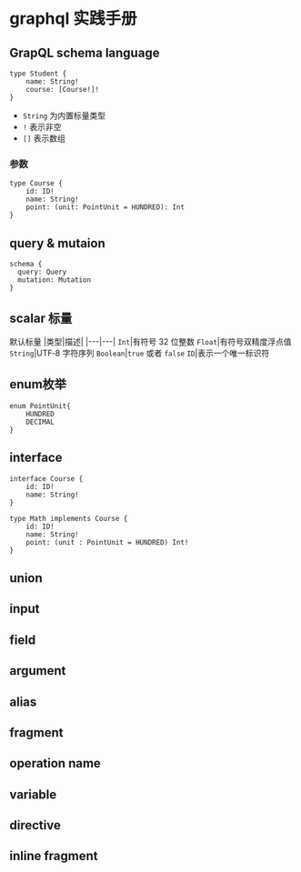# graphql 实践手册

## GrapQL schema language

```schema
type Student {
    name: String!
    course: [Course!]!
}
```

* `String` 为内置标量类型
* `!` 表示非空
* `[]` 表示数组

### 参数

```schema
type Course {
    id: ID!
    name: String!
    point: (unit: PointUnit = HUNDRED): Int
}
```

## query & mutaion

```schema
schema {
  query: Query
  mutation: Mutation
}
```

## scalar 标量

默认标量
|类型|描述|
|---|---|
`Int`|有符号 32 位整数
`Float`|有符号双精度浮点值
`String`|UTF‐8 字符序列
`Boolean`|`true` 或者 `false`
`ID`|表示一个唯一标识符

## enum枚举

```schema
enum PointUnit{
    HUNDRED
    DECIMAL
}
```

## interface

```schema
interface Course {
    id: ID!
    name: String!
}
```

```schema
type Math implements Course {
    id: ID!
    name: String!
    point: (unit : PointUnit = HUNDRED) Int!
}
```

## union

## input

## field

## argument

## alias

## fragment

## operation name

## variable

## directive

## inline fragment
